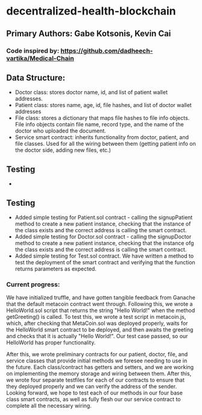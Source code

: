 # decentralized-health-blockchain

## Primary Authors: Gabe Kotsonis, Kevin Cai
### Code inspired by: https://github.com/dadheech-vartika/Medical-Chain


## Data Structure:
- Doctor class: stores doctor name, id, and list of patient wallet addresses.
- Patient class: stores name, age, id, file hashes, and list of doctor wallet addresses
- File class: stores a dictionary that maps file hashes to file info objects. File info objects contain file name, record type, and the name of the doctor who uploaded the document.
- Service smart contract: inherits functionality from doctor, patient, and file classes. Used for all the wiring between them (getting patient info on the doctor side, adding new files, etc.)

## Testing
- 

## Testing
- Added simple testing for Patient.sol contract - calling the signupPatient method to create a new patient instance, checking that the instance of the class exists and the correct address is calling the smart contract.
- Added simple testing for Doctor.sol contract - calling the signupDoctor method to create a new patient instance, checking that the instance ofg the class exists and the correct address is calling the smart contract.
- Added simple testing for Test.sol contract. We have written a method to test the deployment of the smart contract and verifying that the function returns parameters as expected.

### Current progress:
We have initialized truffle, and have gotten tangible feedback from Ganache that the default metacoin contract went through. Following this, we wrote a HelloWorld.sol script that returns the string "Hello World!" when the method getGreeting() is called. To test this, we wrote a test script in metacoin.js, which, after checking that MetaCoin.sol was deployed properly, waits for the HelloWorld smart contract to be deployed, and then awaits the greeting and checks that it is actually "Hello World!". Our test case passed, so our HelloWorld has proper functionality.

After this, we wrote preliminary contracts for our patient, doctor, file, and service classes that provide initial methods we foresee needing to use in the future. Each class/contract has getters and setters, and we are working on implementing the memory storage and wiring between them. After this, we wrote four separate testfiles for each of our contracts to ensure that they deployed properly and we can verify the address of the sender. Looking forward, we hope to test each of our methods in our four base class smart contracts, as well as fully flesh our our service contract to complete all the necessary wiring.